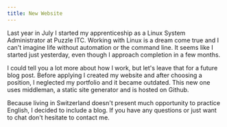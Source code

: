 ```yaml
---
title: New Website
---
```

Last year in July I started my apprenticeship as a Linux System Administrator at Puzzle ITC. Working with Linux is a dream come true and I can't imagine life without automation or the command line. It seems like I started just yesterday, even though I approach completion in a few months. 

I could tell you a lot more about how I work, but let's leave that for a future blog post. Before applying I created my website and after choosing a position, I neglected my portfolio and it became outdated. This new one uses middleman, a static site generator and is hosted on Github. 

Because living in Switzerland doesn't present much opportunity to practice English, I decided to include a blog. If you have any questions or just want to chat don't hesitate to contact me. 
